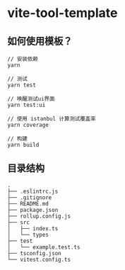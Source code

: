 # vite-tool-template

## 如何使用模板？

```
// 安装依赖
yarn

// 测试
yarn test

// 唤醒测试ui界面
yarn test:ui

// 使用 istanbul 计算测试覆盖率
yarn coverage

// 构建
yarn build
```

## 目录结构

```
.
├── .eslintrc.js
├── .gitignore
├── README.md
├── package.json
├── rollup.config.js
├── src
│   ├── index.ts
│   └── types
├── test
│   └── example.test.ts
├── tsconfig.json
└── vitest.config.ts
```
